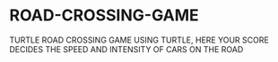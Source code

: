 # ROAD-CROSSING-GAME
TURTLE ROAD CROSSING GAME USING TURTLE, HERE YOUR SCORE DECIDES THE SPEED AND INTENSITY OF CARS ON THE ROAD
